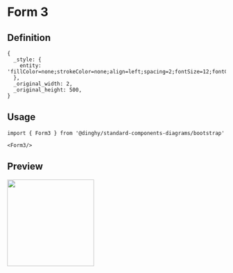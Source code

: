 # Form 3

## Definition

```
{
  _style: { 
    entity: 'fillColor=none;strokeColor=none;align=left;spacing=2;fontSize=12;fontColor=#999999;',
  },
  _original_width: 2,
  _original_height: 500,
}
```

## Usage

```
import { Form3 } from '@dinghy/standard-components-diagrams/bootstrap'

<Form3/>
```

## Preview

<img src="./form-3.png" width="200"/>
